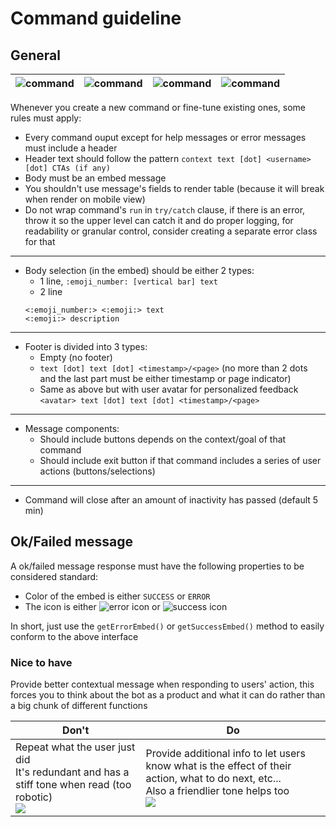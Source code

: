 # Command guideline

## General

| ![command](/images/1.png) | ![command](/images/2.png) | ![command](/images/3.png) | ![command](/images/4.png) |
| ------------------------- | ------------------------- | ------------------------- | ------------------------- |

Whenever you create a new command or fine-tune existing ones, some rules must apply:

- Every command ouput except for help messages or error messages must include a header
- Header text should follow the pattern `context text [dot] <username> [dot] CTAs (if any)`
- Body must be an embed message
- You shouldn't use message's fields to render table (because it will break when render on mobile view)
- Do not wrap command's `run` in `try/catch` clause, if there is an error, throw it so the upper level can catch it and do proper logging, for readability or granular control, consider creating a separate error class for that

---

- Body selection (in the embed) should be either 2 types:
  - 1 line, `:emoji_number: [vertical bar] text`
  - 2 line
  ```
  <:emoji_number:> <:emoji:> text
  <:emoji:> description
  ```

---

- Footer is divided into 3 types:
  - Empty (no footer)
  - `text [dot] text [dot] <timestamp>/<page>` (no more than 2 dots and the last part must be either timestamp or page indicator)
  - Same as above but with user avatar for personalized feedback
    `<avatar> text [dot] text [dot] <timestamp>/<page>`

---

- Message components:
  - Should include buttons depends on the context/goal of that command
  - Should include exit button if that command includes a series of user actions (buttons/selections)

---

- Command will close after an amount of inactivity has passed (default 5 min)

## Ok/Failed message

A ok/failed message response must have the following properties to be considered standard:

- Color of the embed is either `SUCCESS` or `ERROR`
- The icon is either ![error icon](https://cdn.discordapp.com/emojis/933341948431962172.webp?size=32&quality=lossless) or ![success icon](https://cdn.discordapp.com/emojis/933341948402618378.webp?size=32&quality=lossless)

In short, just use the `getErrorEmbed()` or `getSuccessEmbed()` method to easily conform to the above interface

### Nice to have

Provide better contextual message when responding to users' action, this forces you to think about the bot as a product and what it can do rather than a big chunk of different functions

| Don't                                                                                                                           | Do                                                                                                                                                                         |
| ------------------------------------------------------------------------------------------------------------------------------- | -------------------------------------------------------------------------------------------------------------------------------------------------------------------------- |
| Repeat what the user just did<br/>It's redundant and has a stiff tone when read (too robotic)<br/>![](/images/message-dont.png) | Provide additional info to let users know what is the effect of their action, what to do next, etc...<br/>Also a friendlier tone helps too<br/>![](/images/message-do.png) |
